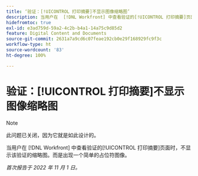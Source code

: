 ```yaml
---
title: ‘验证：[!UICONTROL 打印摘要]不显示图像缩略图’
description: 当用户在  [!DNL Workfront] 中查看验证的[!UICONTROL 打印摘要]页面时，不显示该验证的缩略图。而是出现一个简单的占位符图像。
hidefromtoc: true
exl-id: e3ad759d-59a2-4c2b-b4a1-14a75c9d85d2
feature: Digital Content and Documents
source-git-commit: 2631a7a9cd6c07feae192cb0e29f168929fc9f3c
workflow-type: ht
source-wordcount: '83'
ht-degree: 100%

---
```


# 验证：[!UICONTROL 打印摘要]不显示图像缩略图

<!--This is on both the WF and WFP TOCs-->

<!--This article is live by request-->

>[!NOTE]
>
>此问题已关闭，因为它就是如此设计的。

当用户在 [!DNL Workfront] 中查看验证的[!UICONTROL 打印摘要]页面时，不显示该验证的缩略图。而是出现一个简单的占位符图像。

_首次报告于 2022 年 11 月 1 日。_
